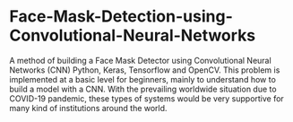 # Face-Mask-Detection-using-Convolutional-Neural-Networks
A method of building a Face Mask Detector using Convolutional Neural Networks (CNN) Python, Keras, Tensorflow and OpenCV. This problem is implemented at a basic level for beginners, mainly to understand how to build a model with a CNN. With the prevailing worldwide situation due to COVID-19 pandemic, these types of systems would be very supportive for many kind of institutions around the world. 
